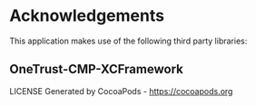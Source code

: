 # Acknowledgements
This application makes use of the following third party libraries:

## OneTrust-CMP-XCFramework

LICENSE
Generated by CocoaPods - https://cocoapods.org
